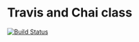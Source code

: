 # Travis and Chai class
[![Build Status](https://travis-ci.org/lovisgod/Travis_and_chai_class.svg?branch=master)](https://travis-ci.org/lovisgod/Travis_and_chai_class)


